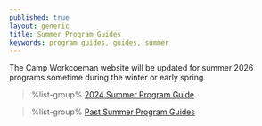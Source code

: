 ```yaml
---
published: true
layout: generic
title: Summer Program Guides
keywords: program guides, guides, summer
---
```


<div class="alert alert-info">
The Camp Workcoeman website will be updated for summer 2026 programs sometime during the winter or early spring.
</div>

> %list-group%
> <a href="{{ site.url }}/pdf/2024/2024-program-guide.pdf" class="list-group-item">2024 Summer Program Guide</a>

> %list-group%
> <a href="archive/" class="list-group-item">Past Summer Program Guides</a>
